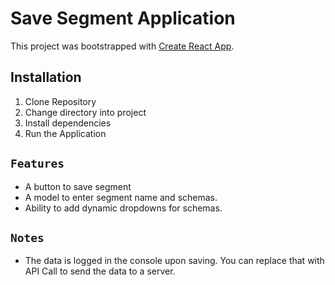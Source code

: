 # Save Segment Application

This project was bootstrapped with [Create React App](https://github.com/facebook/create-react-app).

## Installation

1. Clone Repository
2. Change directory into project
3. Install dependencies
4. Run the Application

## `Features`

- A button to save segment
- A model to enter segment name and schemas.
- Ability to add dynamic dropdowns for schemas.

## `Notes`

- The data is logged in the console upon saving. You can replace that with API Call to send the data to a server.
